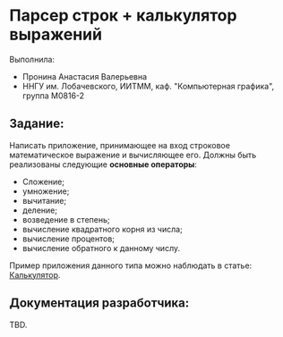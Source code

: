 # Парсер строк + калькулятор выражений


Выполнила:

- Пронина Анастасия Валерьевна
- ННГУ им. Лобачевского, ИИТММ, каф. "Компьютерная графика", группа М0816-2


## Задание:
 
Написать приложение, принимающее на вход строковое математическое выражение и вычисляющее его.
Должны быть реализованы следующие __основные операторы__:

+ Сложение;
+ умножение;
+ вычитание;
+ деление;
+ возведение в степень;
+ вычисление квадратного корня из числа;
+ вычисление процентов;
+ вычисление обратного к данному числу.

Пример приложения данного типа можно наблюдать в статье: [Калькулятор].


## Документация разработчика:

TBD. 


<!--LINKS-->
[Калькулятор]: https://en.wikipedia.org/wiki/Software_calculator

